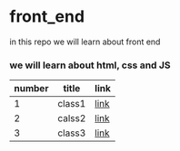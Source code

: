 # front_end
in this repo we will learn about front end
### we will learn about html, css and JS

| number | title | link |
| - | - | - |
| 1 | class1|[link](/classes/class1.md)|
| 2 | calss2|[link](/classes/class2.md)|
| 3 | class3|[link](/classes/class3.md)|